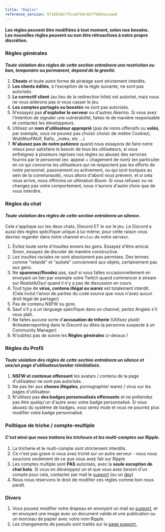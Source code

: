 ```yaml
---
title: "Règles"
reference_version: 9710018e775ce8760c9d7f98bbacaae6
---
```

<h4 class="cenetered">Les règles peuvent être modifiées à tout moment, selon nos besoins.<br>Les nouvelles règles peuvent ou non être rétroactives à notre propre discrétion.</h4>

<h3><i class="game icon"></i> Règles générales</h3>

#### _Toute violation des règles de cette section entraînera une **restriction ou ban, temporaire ou permanent**, depend de la gravité._

1. **Cheats** et toute autre forme de piratage sont strictement interdits.
2. **Les clients édités**, à l'exception de la règle suivante, ne sont pas autorisés.
3. **Le correctif client** (au lieu de la redirection hôte) est autorisé, mais nous ne vous aiderons pas si vous casser le jeu.
4. **Les comptes partagés ou boostés** ne sont pas autorisés.
5. N'essayez pas **d'exploiter le serveur** ou d'autres Akerino. Si vous avez l'intention de signaler une vulnérabilité, faites-le de manière responsable et contactez les développeurs.
6. Utilisez un **nom d'utilisateur approprié** (pas de noms offensifs ou **volés**, par exemple, vous ne pouvez pas choisir choisir de mettre Cookiezi, WubWoofWolf, Rafis, _index, etc ...)
7. **N'abusez pas de notre patience** quand nous essayons de faire notre mieux pour satisfaire le besoin de tous les utilisateurs, si vous enfreignez à plusieurs reprises nos règles ou abusez des services fournis par le personnel (ex: appeal + chagement de nom) (en particulier en ce qui concerne les utilisateurs qui ne respectent pas les efforts de notre personnel, passivement ou activement, ou qui sont toxiques au sein de la communauté), nous allons d'abord vous prévenir, et si cela nous arrive, nous offrirons un ultimatum *Boum*. Si vous refusez ou ne changez pas votre comportement, nous n'aurons d'autre choix que de vous interdire.

<h3><i class="comment icon"></i> Règles du chat</h3>

#### _Toute violation des règles de cette section entraînera un **silence**._

Cela s'applique sur les deux chats, Discord ET le sur le jeu. Le Discord a aussi des règles spécifique unique à lui-même; pour cette raison vous devriez regarder dans notre channel `#rules` de notre serveur.

1. Évitez toute sorte d'insultes envers les gens. Essayez d'être amical. Sinon, essayez de discuter de manière constructive.
2. Les insultes raciales ne sont absolument pas permises. Des termes comme "retardé" et "autiste" conviennent aux objets, certainement pas aux gens.
3. Ne **spammez/floodez** pas, sauf si vous faîtes occasionnellement en envoyant un lien par exemple votre Twitch quand commencer à stream sur RealistikOsu! quand il n'y a pas de discussion en cours.
4. Tout type de **virus, contenu illégal ou warez** est totalement interdit. (Cela inclut l'envoi de parties du code source que vous n'avez aucun droit légal de partager)
5. Pas de contenu NSFW ou gore.
6. Sauf s'il y a un language spécifique dans un channel, parlez Anglais s'il vous plaît.
7. Ne faites aucune sorte d'**accusation de triherie** (Utilisez plutôt #cheaterreporting dans le Discord ou dites-la personne suspecte à un Community Manager)
8. N'oubliez pas de suivre les **Règles générales** ci-dessus !

<h3><i class="user icon"></i> Règles du Profil</h3>

#### _Toute violation des règles de cette section entraînera un **silence et une/un page d'utilisateur/avatar réinitialisée**._

1. **NSFW et contenue offensant** les avatars / contenu de la page d'utilisateur ne sont pas autorisés.
2. Ne pas lier aux **choses illégales**, pornographie/ warez / virus sur les pages d'utilisateur.
3. N'utilisez pas **des badges personnalisés offensants** et ne prétendez pas être quelqu'un d'autre avec votre badge personnalisé. Si vous abusez du système de badges, vous serez mute et vous ne pourrez plus modifier votre badge personnalisé.

<h3><i class="file text outline icon"></i> Politique de triche / compte-multiple</h3>

#### _C'est ainsi que nous traitons les tricheurs et les multi-comptes sur Ripple._

1. La tricherie et le multi-compte sont strictement interdits.
2. Ce n'est pas grave si vous avez triché sur un autre serveur - nous nous soucions seulement de ce que vous avez fait sur Ripple
3. Les comptes multiple sont **PAS** autorisés, avec la **seule exception de chat bots**. Si vous en développez un et que vous avez besoin d'un compte pour cela, contacter par mail le [support](mailto:rosusupport@protonmail.com) (ou un [dev](mailto:rosusupport@protonmail.com))
4. Nous nous réservons le droit de modifier ces règles comme bon nous paraît.

<h3><i class="list layout icon"></i> Divers</h3>

1. Vous pouvez modifier votre drapeau en envoyant un mail au [support](mailto:rosusupport@protonmail.com), et en envoyant une image avec un document valide et une publication ou un morceau de papier avec votre nom Ripple.
2. Les changements de pseudo sont traités sur la [page support.](https://support.ripple.moe)
